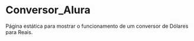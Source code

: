 # Conversor_Alura
Página estática para mostrar o funcionamento de um conversor de Dólares para Reais.
